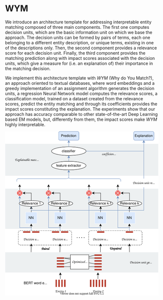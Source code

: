 # WYM

We introduce an architecture template for addressing interpretable entity matching composed of three main components. The first one computes decision units, which are the basic information unit on which we base the approach. The decision units can be formed by pairs of terms, each one belonging to a different entity description, or unique terms, existing in one of the descriptions only.
Then, the second component provides a relevance score for each decision unit. Finally, the third component provides the matching prediction along with impact scores associated with the decision units, which give a measure for  (i.e. an explanation of) their importance in the matching decision.

We implement this architecture template with *WYM* (Why do You Match?), an approach oriented to textual databases, where word embeddings and a greedy implementation of an assignment algorithm generates the decision units, a regression Neural Network model computes the relevance scores, a classification model, trained on a dataset created from the relevance scores, predict the entity matching and through its coefficients provides the impact scores constituting the explanation.
The experiments show that our approach has accuracy comparable to other state-of-the-art Deep Learning based EM models, but, differently from them, the impact scores make *WYM*   highly interpretable.

![WYM flow`](Architecture.svg)